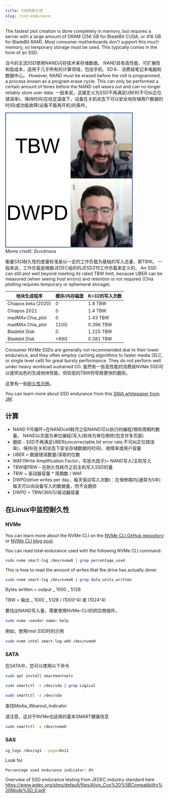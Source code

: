 ```yaml
---
title: SSD的耐久性
slug: /ssd-endurance
---
```


The fastest plot creation is done completely in memory, but requires a server with a large amount of DRAM (256 GB for BladeBit CUDA, or 416 GB for BladeBit RAM). Most consumer motherboards don't support this much memory, so temporary storage must be used. This typically comes in the form of an SSD.

当今的主流SSD使用NAND闪存技术来存储数据。 NAND具有高性能、可扩展性和低成本，适用于几乎所有的计算领域，包括手机、SD卡、消费级笔记本电脑和数据中心。 However, NAND must be erased before the cell is programmed, a process known as a program erase cycle. This can only be performed a certain amount of times before the NAND cell wears out and can no longer reliably store user data. 一般来说，这被定义为SSD不再满足UBER(不可纠正位错误率)、保持时间(在给定温度下，设备在关机状态下可以安全地存储用户数据的时间)或功能故障(设备不能再开机)的条件。

<div style={{ textAlign: 'left' }}>
  <img src="/img/ssd-endurance/tbw_dwpd.png" alt="TBW versus DWPD" />
  <figcaption style={{ textAlign: 'left' }}>
    <em>Meme credit: Scrutinous</em>
  </figcaption>
</div>

衡量SSD耐久性的度量标准是以一定的工作负载为基础的写入总量，即TBW。 一般来说，工作负载是根据JEDEC组织的JESD219工作负载来定义的。 An SSD can still plot well beyond meeting its rated TBW limit, because UBER can be measured (when seeing host errors) and retention is not required (Chia plotting requires temporary or ephemeral storage).

| 地块生成程序              | 缓存/内存磁盘 | K=32的写入次数 |
| ------------------- | ------- | --------- |
| Chiapos beta (2020) | 0       | 1.8 TBW   |
| Chiapos 2021        | 0       | 1.4 TBW   |
| madMAx Chia_plot    | 0       | 1.43 TBW  |
| madMAx Chia_plot    | 110G    | 0.396 TBW |
| Bladebit Disk       | 0       | 1.225 TBW |
| Bladebit Disk       | \>99G  | 0.381 TBW |

Consumer NVMe SSDs are generally not recommended due to their lower endurance, and they often employ caching algorithms to faster media (SLC, or single level cell) for great bursty performance. They do not perform well under heavy workload sustained I/O. 虽然有一些高性能的消费级NVMe SSD可以提供出色的生成地块性能，但较低的TBW将导致更快的磨损。

这里有一些[耐久性示例](https://docs.google.com/spreadsheets/d/1mNUYRWeJUaijEZXupwP5k6IuATZGj1FB/edit#gid=1857251151)。

You can learn more about SSD endurance from this [SNIA whitepaper from JM](https://www.snia.org/forums/cmsi/ssd-endurance).

## 计算

- NAND P/E循环=在NANDcell耗尽之前NAND可以执行的编程/擦除周期的数量。 NAND以页面为单位编程(写入)和块为单位擦除(包含许多页面)
- 磨损 - SSD不再满足UBER(uncorrectable bit error rate,不可纠正位错误率)、保持(在关机状态下安全存储数据的时间)、故障率或用户容量
- UBER = 数据错误数量/读取的位数
- WAF(Write Amplification Factor，写放大因子)= NAND写入/主机写入
- TBW或PBW – 在耐久性耗尽之前主机写入SSD的量
- TBW = 驱动器容量 \* 周期数 / WAF
- DWPD(drive writes per day，每天驱动写入次数)：在保修期内(通常为5年)每天可以向设备写入的数据量，而不会磨损
- DWPD = TBW/365/5/驱动器容量

## 在Linux中监控耐久性

### NVMe

You can learn more about the NVMe CLI on the [NVMe CLI GitHub repository](https://github.com/linux-nvme/nvme-cli) or [NVMe CLI blog post](https://nvmexpress.org/open-source-nvme-management-utility-nvme-command-line-interface-nvme-cli).

You can read total endurance used with the following NVMe CLI command:

```bash
sudo nvme smart-log /dev/nvme0 | grep percentage_used
```

This is how to read the amount of writes that the drive has actually done:

```bash
sudo nvme smart-log /dev/nvme0 | grep data_units_written
```

Bytes written = output _ 1000 _ 512B

TBW = 输出 _ 1000 _ 512B / (1000^4) 或 (1024^4)

要找出NAND写入量，需要使用NVMe-CLI的供应商插件。

```bash
sudo nvme <vendor name> help
```

例如，使用Intel SSD时的示例

```bash
sudo nvme intel smart-log-add /dev/nvme0
```

### SATA

在SATA中，您可以使用以下命令

```bash
sudo apt install smartmontools
```

```bash
sudo smartctl -x /dev/sda | grep Logical
```

```bash
sudo smartctl -a /dev/sda
```

查找Media_Wearout_Indicator

请注意，这对于NVMe也适用的基本SMART健康信息

```bash
sudo smartctl -a /dev/nvme0
```

### SAS

```bash
sg_logs /dev/sg1 --page=0x11
```

Look for

```
Percentage used endurance indicator: 0%
```

Overview of SSD endurance testing from JEDEC industry standard here https://www.jedec.org/sites/default/files/Alvin_Cox%20%5BCompatibility%20Mode%5D_0.pdf
